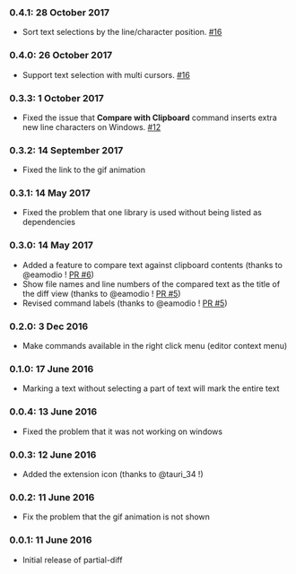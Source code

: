 
### 0.4.1: 28 October 2017

* Sort text selections by the line/character position. [#16](https://github.com/ryu1kn/vscode-partial-diff/issues/16)

### 0.4.0: 26 October 2017

* Support text selection with multi cursors. [#16](https://github.com/ryu1kn/vscode-partial-diff/issues/16)

### 0.3.3: 1 October 2017

* Fixed the issue that **Compare with Clipboard** command inserts extra new line characters on Windows. [#12](https://github.com/ryu1kn/vscode-partial-diff/issues/12)

### 0.3.2: 14 September 2017

* Fixed the link to the gif animation

### 0.3.1: 14 May 2017

* Fixed the problem that one library is used without being listed as dependencies

### 0.3.0: 14 May 2017

* Added a feature to compare text against clipboard contents (thanks to @eamodio ! [PR #6](https://github.com/ryu1kn/vscode-partial-diff/pull/6))
* Show file names and line numbers of the compared text as the title of the diff view (thanks to @eamodio ! [PR #5](https://github.com/ryu1kn/vscode-partial-diff/pull/5))
* Revised command labels (thanks to @eamodio ! [PR #5](https://github.com/ryu1kn/vscode-partial-diff/pull/5))

### 0.2.0: 3 Dec 2016

* Make commands available in the right click menu (editor context menu)

### 0.1.0: 17 June 2016

* Marking a text without selecting a part of text will mark the entire text

### 0.0.4: 13 June 2016

* Fixed the problem that it was not working on windows

### 0.0.3: 12 June 2016

* Added the extension icon (thanks to @tauri_34 !)

### 0.0.2: 11 June 2016

* Fix the problem that the gif animation is not shown

### 0.0.1: 11 June 2016

* Initial release of partial-diff
